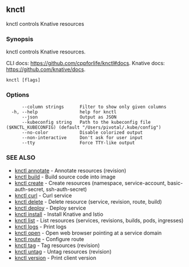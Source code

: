 ## knctl

knctl controls Knative resources

### Synopsis

knctl controls Knative resources.

CLI docs: https://github.com/cppforlife/knctl#docs.
Knative docs: https://github.com/knative/docs.

```
knctl [flags]
```

### Options

```
      --column strings      Filter to show only given columns
  -h, --help                help for knctl
      --json                Output as JSON
      --kubeconfig string   Path to the kubeconfig file ($KNCTL_KUBECONFIG) (default "/Users/pivotal/.kube/config")
      --no-color            Disable colorized output
      --non-interactive     Don't ask for user input
      --tty                 Force TTY-like output
```

### SEE ALSO

* [knctl annotate](knctl_annotate.md)	 - Annotate resources (revision)
* [knctl build](knctl_build.md)	 - Build source code into image
* [knctl create](knctl_create.md)	 - Create resources (namespace, service-account, basic-auth-secret, ssh-auth-secret)
* [knctl curl](knctl_curl.md)	 - Curl service
* [knctl delete](knctl_delete.md)	 - Delete resource (service, revision, route, build)
* [knctl deploy](knctl_deploy.md)	 - Deploy service
* [knctl install](knctl_install.md)	 - Install Knative and Istio
* [knctl list](knctl_list.md)	 - List resources (services, revisions, builds, pods, ingresses)
* [knctl logs](knctl_logs.md)	 - Print logs
* [knctl open](knctl_open.md)	 - Open web browser pointing at a service domain
* [knctl route](knctl_route.md)	 - Configure route
* [knctl tag](knctl_tag.md)	 - Tag resources (revision)
* [knctl untag](knctl_untag.md)	 - Untag resources (revision)
* [knctl version](knctl_version.md)	 - Print client version

